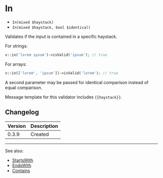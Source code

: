 # In

- `In(mixed $haystack)`
- `In(mixed $haystack, bool $identical)`

Validates if the input is contained in a specific haystack.

For strings:

```php
v::in('lorem ipsum')->isValid('ipsum'); // true
```

For arrays:

```php
v::in(['lorem', 'ipsum'])->isValid('lorem'); // true
```

A second parameter may be passed for identical comparison instead
of equal comparison.

Message template for this validator includes `{{haystack}}`.

## Changelog

Version | Description
--------|-------------
  0.3.9 | Created

***
See also:

- [StartsWith](StartsWith.md)
- [EndsWith](EndsWith.md)
- [Contains](Contains.md)
